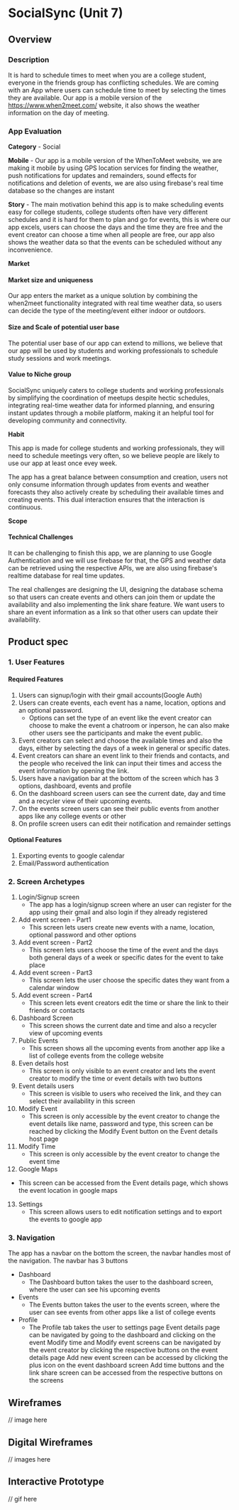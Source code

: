 # SocialSync (Unit 7)

## Overview

### Description

It is hard to schedule times to meet when you are a college student, everyone in the friends group has conflicting schedules. We are coming with an App where users can schedule time to meet by selecting the times they are available. Our app is a mobile version of the https://www.when2meet.com/ website, it also shows the weather information on the day of meeting.

### App Evaluation

**Category** - Social

**Mobile** - Our app is a mobile version of the WhenToMeet website, we are making it mobile by using GPS location services for finding the weather, push notifications for updates and remainders, sound effects for notifications and deletion of events, we are also using firebase's real time database so the changes are instant

**Story** - The main motivation behind this app is to make scheduling events easy for college students, college students often have very different schedules and it is hard for them to plan and go for events, this is where our app excels, users can choose the days and the time they are free and the event creator can choose a time when all people are free, our app also shows the weather data so that the events can be scheduled without any inconvenience.

**Market**

#### Market size and uniqueness

Our app enters the market as a unique solution by combining the when2meet functionality integrated with real time weather data, so users can decide the type of the meeting/event either indoor or outdoors.

#### Size and Scale of potential user base

The potential user base of our app can extend to millions, we believe that our app will be used by students and working professionals to schedule study sessions and work meetings.

#### Value to Niche group

SocialSync uniquely caters to college students and working professionals by simplifying the coordination of meetups despite hectic schedules, integrating real-time weather data for informed planning, and ensuring instant updates through a mobile platform, making it an helpful tool for developing community and connectivity.

**Habit**

This app is made for college students and working professionals, they will need to schedule meetings very often, so we believe people are likely to use our app at least once evey week.

The app has a great balance between consumption and creation, users not only consume information through updates from events and weather forecasts they also actively create by scheduling their available times and creating events. This dual interaction ensures that the interaction is continuous.

**Scope**

#### Technical Challenges

It can be challenging to finish this app, we are planning to use Google Authentication and we will use firebase for that, the GPS and weather data can be retrieved using the respective APIs, we are also using firebase's realtime database for real time updates.

The real challenges are designing the UI, designing the database schema so that users can create events and others can join them or update the availability and also implementing the link share feature. We want users to share an event information as a link so that other users can update their availability.

## Product spec

### 1. User Features

#### Required Features

1. Users can signup/login with their gmail accounts(Google Auth)
2. Users can create events, each event has a name, location, options and an optional password.
    - Options can set the type of an event like the event creator can choose to make the event a chatroom or inperson, he can also make other users see the participants and make the event public.
3. Event creators can select and choose the available times and also the days, either by selecting the days of a week in general or specific dates.
4. Event creators can share an event link to their friends and contacts, and the people who received the link can input their times and access the event information by opening the link.
5. Users have a navigation bar at the bottom of the screen which has 3 options, dashboard, events and profile
6. On the dashboard screen users can see the current date, day and time and a recycler view of their upcoming events.
7. On the events screen users can see their public events from another apps like any college events or other
8. On profile screen users can edit their notification and remainder settings

#### Optional Features

1. Exporting events to google calendar
2. Email/Password authentication 

### 2. Screen Archetypes

1. Login/Signup screen
   - The app has a login/signup screen where an user can register for the app using their gmail and also login if they already registered
2. Add event screen - Part1
   - This screen lets users create new events with a name, location, optional password and other options
3. Add event screen - Part2
   - This screen lets users choose the time of the event and the days both general days of a week or specific dates for the event to take place
4. Add event screen - Part3
   - This screen lets the user choose the specific dates they want from a calendar window
5. Add event screen - Part4
   - This screen lets event creators edit the time or share the link to their friends or contacts
6. Dashboard Screen
   - This screen shows the current date and time and also a recycler view of upcoming events
7. Public Events
   - This screen shows all the upcoming events from another app like a list of college events from the college website
8. Even details host 
   - This screen is only visible to an event creator and lets the event creator to modify the time or event details with two buttons
9. Event details users
   - This screen is visible to users who received the link, and they can select their availability in this screen
10. Modify Event
    - This screen is only accessible by the event creator to change the event details like name, password and type, this screen can be reached by clicking the Modify Event button on the Event details host page
11. Modify Time
    - This screen is only accessible by the event creator to change the event time
12. Google Maps
   - This screen can be accessed from the Event details page, which shows the event location in google maps
13. Settings
    - This screen allows users to edit notification settings and to export the events to google app

### 3. Navigation

The app has a navbar on the bottom the screen, the navbar handles most of the navigation.
The navbar has 3 buttons
   - Dashboard
     - The Dashboard button takes the user to the dashboard screen, where the user can see his upcoming events
   - Events
     - The Events button takes the user to the events screen, where the user can see events from other apps like a list of college events
   - Profile
     - The Profile tab takes the user to settings page
Event details page can be navigated by going to the dashboard and clicking on the event
Modify time and Modify event screens can be navigated by the event creator by clicking the respective buttons on the event details page
Add new event screen can be accessed by clicking the plus icon on the event dashboard screen
Add time buttons and the link share screen can be accessed from the respective buttons on the screens

## Wireframes

// image here

## Digital Wireframes

// images here

## Interactive Prototype

// gif here

